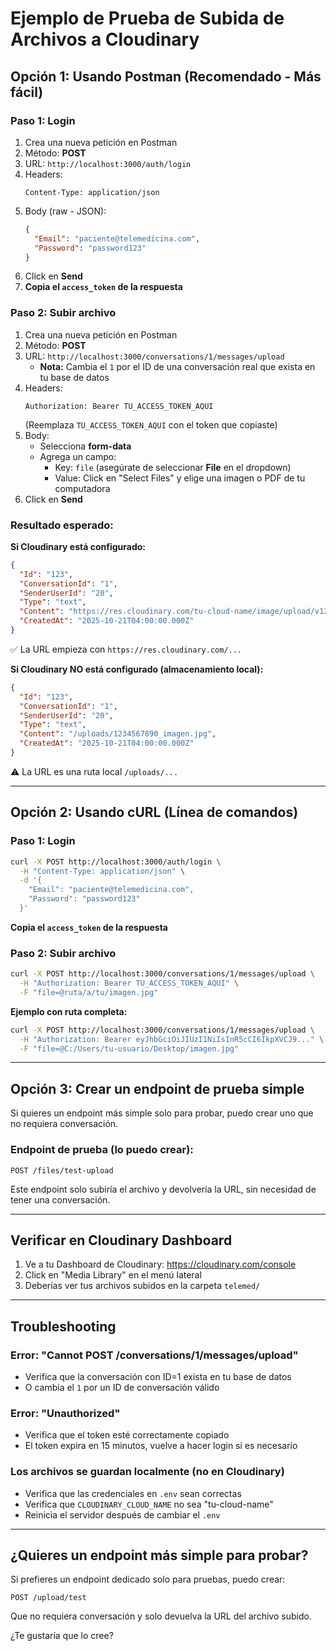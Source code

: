 # Ejemplo de Prueba de Subida de Archivos a Cloudinary

## Opción 1: Usando Postman (Recomendado - Más fácil)

### Paso 1: Login
1. Crea una nueva petición en Postman
2. Método: **POST**
3. URL: `http://localhost:3000/auth/login`
4. Headers:
   ```
   Content-Type: application/json
   ```
5. Body (raw - JSON):
   ```json
   {
     "Email": "paciente@telemedicina.com",
     "Password": "password123"
   }
   ```
6. Click en **Send**
7. **Copia el `access_token` de la respuesta**

### Paso 2: Subir archivo
1. Crea una nueva petición en Postman
2. Método: **POST**
3. URL: `http://localhost:3000/conversations/1/messages/upload`
   - **Nota:** Cambia el `1` por el ID de una conversación real que exista en tu base de datos
4. Headers:
   ```
   Authorization: Bearer TU_ACCESS_TOKEN_AQUI
   ```
   (Reemplaza `TU_ACCESS_TOKEN_AQUI` con el token que copiaste)
5. Body:
   - Selecciona **form-data**
   - Agrega un campo:
     - Key: `file` (asegúrate de seleccionar **File** en el dropdown)
     - Value: Click en "Select Files" y elige una imagen o PDF de tu computadora
6. Click en **Send**

### Resultado esperado:

**Si Cloudinary está configurado:**
```json
{
  "Id": "123",
  "ConversationId": "1",
  "SenderUserId": "20",
  "Type": "text",
  "Content": "https://res.cloudinary.com/tu-cloud-name/image/upload/v1234567890/telemed/1234567890_imagen.jpg",
  "CreatedAt": "2025-10-21T04:00:00.000Z"
}
```
✅ La URL empieza con `https://res.cloudinary.com/...`

**Si Cloudinary NO está configurado (almacenamiento local):**
```json
{
  "Id": "123",
  "ConversationId": "1",
  "SenderUserId": "20",
  "Type": "text",
  "Content": "/uploads/1234567890_imagen.jpg",
  "CreatedAt": "2025-10-21T04:00:00.000Z"
}
```
⚠️ La URL es una ruta local `/uploads/...`

---

## Opción 2: Usando cURL (Línea de comandos)

### Paso 1: Login
```bash
curl -X POST http://localhost:3000/auth/login \
  -H "Content-Type: application/json" \
  -d '{
    "Email": "paciente@telemedicina.com",
    "Password": "password123"
  }'
```

**Copia el `access_token` de la respuesta**

### Paso 2: Subir archivo
```bash
curl -X POST http://localhost:3000/conversations/1/messages/upload \
  -H "Authorization: Bearer TU_ACCESS_TOKEN_AQUI" \
  -F "file=@ruta/a/tu/imagen.jpg"
```

**Ejemplo con ruta completa:**
```bash
curl -X POST http://localhost:3000/conversations/1/messages/upload \
  -H "Authorization: Bearer eyJhbGciOiJIUzI1NiIsInR5cCI6IkpXVCJ9..." \
  -F "file=@C:/Users/tu-usuario/Desktop/imagen.jpg"
```

---

## Opción 3: Crear un endpoint de prueba simple

Si quieres un endpoint más simple solo para probar, puedo crear uno que no requiera conversación.

### Endpoint de prueba (lo puedo crear):
```
POST /files/test-upload
```

Este endpoint solo subiría el archivo y devolvería la URL, sin necesidad de tener una conversación.

---

## Verificar en Cloudinary Dashboard

1. Ve a tu Dashboard de Cloudinary: https://cloudinary.com/console
2. Click en "Media Library" en el menú lateral
3. Deberías ver tus archivos subidos en la carpeta `telemed/`

---

## Troubleshooting

### Error: "Cannot POST /conversations/1/messages/upload"
- Verifica que la conversación con ID=1 exista en tu base de datos
- O cambia el `1` por un ID de conversación válido

### Error: "Unauthorized"
- Verifica que el token esté correctamente copiado
- El token expira en 15 minutos, vuelve a hacer login si es necesario

### Los archivos se guardan localmente (no en Cloudinary)
- Verifica que las credenciales en `.env` sean correctas
- Verifica que `CLOUDINARY_CLOUD_NAME` no sea "tu-cloud-name"
- Reinicia el servidor después de cambiar el `.env`

---

## ¿Quieres un endpoint más simple para probar?

Si prefieres un endpoint dedicado solo para pruebas, puedo crear:
```
POST /upload/test
```
Que no requiera conversación y solo devuelva la URL del archivo subido.

¿Te gustaría que lo cree?
